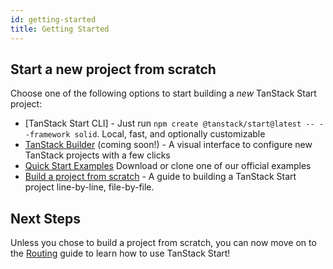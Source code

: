 ```yaml
---
id: getting-started
title: Getting Started
---
```


## Start a new project from scratch

Choose one of the following options to start building a _new_ TanStack Start project:

- [TanStack Start CLI] - Just run `npm create @tanstack/start@latest -- --framework solid`. Local, fast, and optionally customizable
- [TanStack Builder](#) (coming soon!) - A visual interface to configure new TanStack projects with a few clicks
- [Quick Start Examples](../quick-start) Download or clone one of our official examples
- [Build a project from scratch](../build-from-scratch) - A guide to building a TanStack Start project line-by-line, file-by-file.

## Next Steps

Unless you chose to build a project from scratch, you can now move on to the [Routing](../guide/routing) guide to learn how to use TanStack Start!
